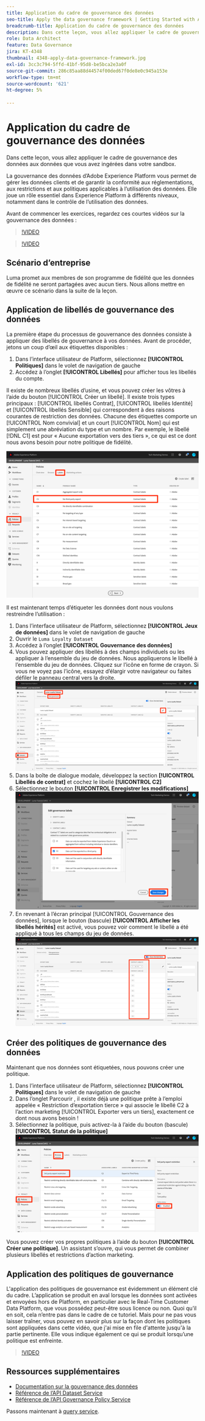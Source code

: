 ```yaml
---
title: Application du cadre de gouvernance des données
seo-title: Apply the data governance framework | Getting Started with Adobe Experience Platform for Data Architects and Data Engineers
breadcrumb-title: Application du cadre de gouvernance des données
description: Dans cette leçon, vous allez appliquer le cadre de gouvernance des données aux données que vous avez ingérées dans votre sandbox.
role: Data Architect
feature: Data Governance
jira: KT-4348
thumbnail: 4348-apply-data-governance-framework.jpg
exl-id: 3cc3c794-5ffd-41bf-95d8-be5bca2e3a0f
source-git-commit: 286c85aa88d44574f00ded67f0de8e0c945a153e
workflow-type: tm+mt
source-wordcount: '621'
ht-degree: 5%

---
```


# Application du cadre de gouvernance des données

<!--15min-->

Dans cette leçon, vous allez appliquer le cadre de gouvernance des données aux données que vous avez ingérées dans votre sandbox.

La gouvernance des données d’Adobe Experience Platform vous permet de gérer les données clients et de garantir la conformité aux réglementations, aux restrictions et aux politiques applicables à l’utilisation des données. Elle joue un rôle essentiel dans Experience Platform à différents niveaux, notamment dans le contrôle de l’utilisation des données.

Avant de commencer les exercices, regardez ces courtes vidéos sur la gouvernance des données :
>[!VIDEO](https://video.tv.adobe.com/v/41319?learn=on&enablevpops&captions=fre_fr)

>[!VIDEO](https://video.tv.adobe.com/v/33154?learn=on&enablevpops&captions=fre_fr)

<!--
## Permissions required

In the [Configure Permissions](configure-permissions.md) lesson, you set up all the access controls required to complete this lesson, specifically:

* Permission items **[!UICONTROL Data Governance]** > **[!UICONTROL Manage Usage Labels]**, **[!UICONTROL Manage Data Usage Policies]** and **[!UICONTROL View Data Usage Policies]**
* Permission items **[!UICONTROL Data Management]** > **[!UICONTROL View Datasets]** and **[!UICONTROL Manage Datasets]**
* Permission item **[!UICONTROL Sandboxes]** > `Luma Tutorial`
* User-role access to the `Luma Tutorial Platform` Product Profile
-->

## Scénario d’entreprise

Luma promet aux membres de son programme de fidélité que les données de fidélité ne seront partagées avec aucun tiers. Nous allons mettre en œuvre ce scénario dans la suite de la leçon.

## Application de libellés de gouvernance des données

La première étape du processus de gouvernance des données consiste à appliquer des libellés de gouvernance à vos données. Avant de procéder, jetons un coup d’œil aux étiquettes disponibles :

1. Dans l’interface utilisateur de Platform, sélectionnez **[!UICONTROL Politiques]** dans le volet de navigation de gauche
1. Accédez à l’onglet **[!UICONTROL Libellés]** pour afficher tous les libellés du compte.

Il existe de nombreux libellés d’usine, et vous pouvez créer les vôtres à l’aide du bouton [!UICONTROL Créer un libellé]. Il existe trois types principaux : [!UICONTROL libellés Contrat], [!UICONTROL libellés Identité] et [!UICONTROL libellés Sensible] qui correspondent à des raisons courantes de restriction des données. Chacune des étiquettes comporte un [!UICONTROL Nom convivial] et un court [!UICONTROL Nom] qui est simplement une abréviation du type et un nombre. Par exemple, le libellé [!DNL C1] est pour « Aucune exportation vers des tiers », ce qui est ce dont nous avons besoin pour notre politique de fidélité.

![Libellé de gouvernance des données](assets/governance-policies.png)

Il est maintenant temps d’étiqueter les données dont nous voulons restreindre l’utilisation :

1. Dans l’interface utilisateur de Platform, sélectionnez **[!UICONTROL Jeux de données]** dans le volet de navigation de gauche
1. Ouvrir le `Luma Loyalty Dataset`
1. Accédez à l’onglet **[!UICONTROL Gouvernance des données]**
1. Vous pouvez appliquer des libellés à des champs individuels ou les appliquer à l’ensemble du jeu de données. Nous appliquerons le libellé à l’ensemble du jeu de données. Cliquez sur l’icône en forme de crayon. Si vous ne voyez pas l’icône, essayez d’élargir votre navigateur ou faites défiler le panneau central vers la droite.
   ![Gouvernance des données](assets/governance-dataset.png)
1. Dans la boîte de dialogue modale, développez la section **[!UICONTROL Libellés de contrat]** et cochez le libellé **[!UICONTROL C2]**
1. Sélectionnez le bouton **[!UICONTROL Enregistrer les modifications]**
   ![Gouvernance des données](assets/governance-applyLabel.png)
1. En revenant à l’écran principal [!UICONTROL Gouvernance des données], lorsque le bouton (bascule) **[!UICONTROL Afficher les libellés hérités]** est activé, vous pouvez voir comment le libellé a été appliqué à tous les champs du jeu de données.
   ![Gouvernance des données](assets/governance-labelsAdded.png)


<!--adding extra, unnecessary fields from field groups makes it harder to see which fields really need labels-->
<!--Are there any best practices for applying governance labels-->

## Créer des politiques de gouvernance des données

Maintenant que nos données sont étiquetées, nous pouvons créer une politique.

1. Dans l’interface utilisateur de Platform, sélectionnez **[!UICONTROL Politiques]** dans le volet de navigation de gauche
1. Dans l’onglet Parcourir , il existe déjà une politique prête à l’emploi appelée « Restriction d’exportation tierce » qui associe le libellé C2 à l’action marketing [!UICONTROL Exporter vers un tiers], exactement ce dont nous avons besoin !
1. Sélectionnez la politique, puis activez-la à l’aide du bouton (bascule) **[!UICONTROL Statut de la politique]**
   ![Gouvernance des données](assets/governance-enablePolicy.png)

Vous pouvez créer vos propres politiques à l’aide du bouton **[!UICONTROL Créer une politique]**. Un assistant s’ouvre, qui vous permet de combiner plusieurs libellés et restrictions d’action marketing.

## Application des politiques de gouvernance

L&#39;application des politiques de gouvernance est évidemment un élément clé du cadre. L’application se produit en aval lorsque les données sont activées et envoyées hors de Platform, en particulier avec le Real-Time Customer Data Platform, que vous possédez peut-être sous licence ou non. Quoi qu’il en soit, cela n’entre pas dans le cadre de ce tutoriel. Mais pour ne pas vous laisser traîner, vous pouvez en savoir plus sur la façon dont les politiques sont appliquées dans cette vidéo, que j&#39;ai mise en file d&#39;attente jusqu&#39;à la partie pertinente. Elle vous indique également ce qui se produit lorsqu’une politique est enfreinte.

>[!VIDEO](https://video.tv.adobe.com/v/33631/?t=151&quality=12&learn=on&enablevpops)


## Ressources supplémentaires

* [Documentation sur la gouvernance des données](https://experienceleague.adobe.com/docs/experience-platform/data-governance/home.html?lang=fr)
* [Référence de l’API Dataset Service](https://www.adobe.io/experience-platform-apis/references/dataset-service/)
* [Référence de l’API Governance Policy Service](https://www.adobe.io/experience-platform-apis/references/policy-service/)

Passons maintenant à [query service](run-queries.md).
